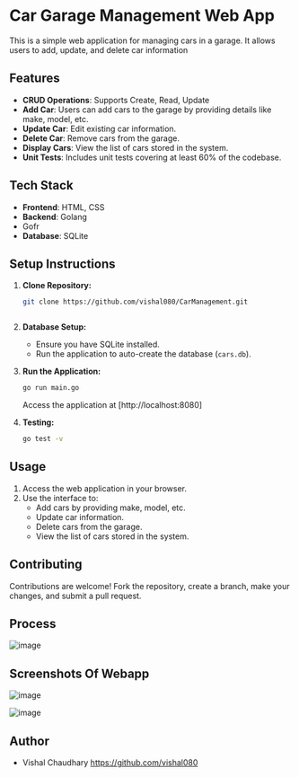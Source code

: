 # Car Garage Management Web App
This is a simple web application for managing cars in a garage. It allows users to add, update, and delete car information
## Features
- **CRUD Operations**: Supports Create, Read, Update
- **Add Car**: Users can add cars to the garage by providing details like make, model, etc.
- **Update Car**: Edit existing car information.
- **Delete Car**: Remove cars from the garage.
- **Display Cars**: View the list of cars stored in the system.
- **Unit Tests**: Includes unit tests covering at least 60% of the codebase.

## Tech Stack

- **Frontend**: HTML, CSS
- **Backend**: Golang
- Gofr
- **Database**: SQLite

## Setup Instructions

1. **Clone Repository:**
    ```bash
    git clone https://github.com/vishal080/CarManagement.git
    
   

2. **Database Setup:**
    - Ensure you have SQLite installed.
    - Run the application to auto-create the database (`cars.db`).

3. **Run the Application:**
    ```bash
    go run main.go
    ```
    Access the application at [http://localhost:8080]
 4.  **Testing:**
        ```bash
      go test -v
        ```
## Usage

1. Access the web application in your browser.
2. Use the interface to:
   - Add cars by providing make, model, etc.
   - Update car information.
   - Delete cars from the garage.
   - View the list of cars stored in the system.

## Contributing

Contributions are welcome! Fork the repository, create a branch, make your changes, and submit a pull request.


## Process 

![image](https://github.com/vishal080/CarManagement/assets/105032849/0c618eec-3bd9-47a0-a764-6e86f10fe31a)




## Screenshots Of Webapp
![image](https://github.com/vishal080/CarManagement/assets/105032849/13d29825-c4ae-4ca7-9488-db18e0ff2e94)

![image](https://github.com/vishal080/CarManagement/assets/105032849/b0a13b88-bdee-4eeb-be0f-d2fac09d1f30)



## Author

- Vishal Chaudhary
   https://github.com/vishal080



